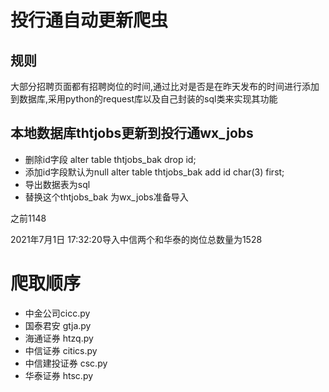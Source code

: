 # 投行通自动更新爬虫

## 规则

大部分招聘页面都有招聘岗位的时间,通过比对是否是在昨天发布的时间进行添加到数据库,采用python的request库以及自己封装的sql类来实现其功能

## 本地数据库thtjobs更新到投行通wx_jobs

- 删除id字段 alter table thtjobs_bak drop id;
- 添加id字段默认为null   alter table thtjobs_bak add id char(3) first;
- 导出数据表为sql
- 替换这个thtjobs_bak 为wx_jobs准备导入

之前1148

2021年7月1日 17:32:20导入中信两个和华泰的岗位总数量为1528
# 爬取顺序

- 中金公司cicc.py
- 国泰君安 gtja.py
- 海通证券 htzq.py
- 中信证券 citics.py
- 中信建投证券 csc.py
- 华泰证券  htsc.py
